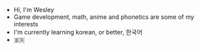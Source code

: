 - Hi, I'm Wesley
- Game development, math, anime and phonetics are some of my interests
- I'm currently learning korean, or better, 한국어
- 🇧🇷
